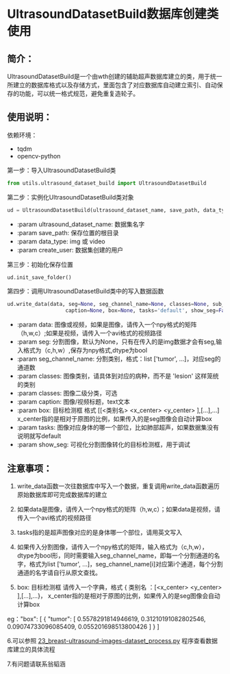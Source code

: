 

# UltrasoundDatasetBuild数据库创建类使用

## 简介：

​	UltrasoundDatasetBuild是一个由wth创建的辅助超声数据库建立的类，用于统一所建立的数据库格式以及存储方式，里面包含了对应数据库自动建立索引、自动保存的功能，可以统一格式规范，避免重复造轮子。

## 使用说明：

依赖环境：

- tqdm
- opencv-python

第一步：导入UltrasoundDatasetBuild类

```python
from utils.ultrasound_dataset_build import UltrasoundDatasetBuild
```

第二步：实例化UltrasoundDatasetBuild类对象

```python
ud = UltrasoundDatasetBuild(ultrasound_dataset_name, save_path, data_type='img', create_user='wth')
```

- :param ultrasound_dataset_name: 数据集名字
- :param save_path: 保存位置的根目录
- :param data_type: img 或 video
- :param create_user: 数据集创建的用户

第三步：初始化保存位置

```python
ud.init_save_folder()
```

第四步：调用UltrasoundDatasetBuild类中的写入数据函数

```python
ud.write_data(data, seg=None, seg_channel_name=None, classes=None, sub_classes=None,
                   caption=None, box=None, tasks='default', show_seg=False)
```

- :param data: 图像或视频，如果是图像，请传入一个npy格式的矩阵（h,w,c）;如果是视频，请传入一个avi格式的视频路径
- :param seg: 分割图像，默认为None，只有在传入的是img数据才会有seg,输入格式为（c,h,w）,保存为npy格式,dtype为bool
- :param seg_channel_name: 分割类别，格式：list ['tumor', ...]，对应seg的通道数
- :param classes: 图像类别，请具体到对应的病种，而不是 'lesion' 这样笼统的类别
- :param classes: 图像二级分类，可选
- :param caption: 图像/视频标题，text文本
- :param box: 目标检测框  格式 [[<类别名> <x_center> <y_center> <width> <height>],[...],...] x_center指的是相对于原图的比例，如果传入的是seg图像会自动计算box
- :param tasks: 图像对应身体的哪一个部位，比如肺部超声，如果数据集没有说明就写default
- :param show_seg: 可视化分割图像转化的目标检测框，用于调试



## 注意事项：

1. write_data函数一次往数据库中写入一个数据，重复调用write_data函数遍历原始数据库即可完成数据库的建立

2. 如果data是图像，请传入一个npy格式的矩阵（h,w,c）；如果data是视频，请传入一个avi格式的视频路径

3. tasks指的是超声图像对应的是身体哪一个部位，请用英文写入

4. 如果传入分割图像，请传入一个npy格式的矩阵，输入格式为（c,h,w），dtype为bool形，同时需要输入seg_channel_name，即每一个分割通道的名字，格式为list ['tumor', ...]，seg_channel_name[i]对应第i个通道，每个分割通道的名字请自行从原文查找。

5.  box: 目标检测框  请传入一个字典，格式 { 类别名 ：[<x_center> <y_center> <width> <height>],[...],...}， x_center指的是相对于原图的比例，如果传入的是seg图像会自动计算box

   eg："box": [
                   {
                       "tumor": [
                           0.5578291814946619,
                           0.31210191082802546,
                           0.09074733096085409,
                           0.055201698513800426
                       ]
                   }
               ]

   6.可以参照 [23_breast-ultrasound-images-dataset_process.py](23_breast-ultrasound-images-dataset_process.py) 程序查看数据库建立的具体流程

   7.有问题请联系翁韬涵

   